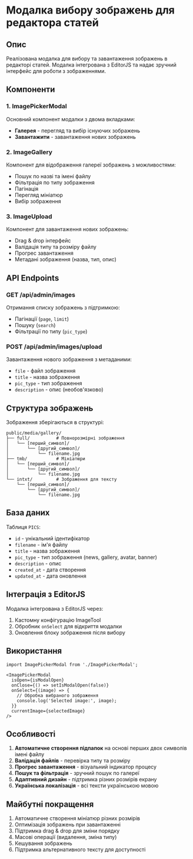 # Модалка вибору зображень для редактора статей

## Опис

Реалізована модалка для вибору та завантаження зображень в редакторі статей. Модалка інтегрована з EditorJS та надає зручний інтерфейс для роботи з зображеннями.

## Компоненти

### 1. ImagePickerModal
Основний компонент модалки з двома вкладками:
- **Галерея** - перегляд та вибір існуючих зображень
- **Завантажити** - завантаження нових зображень

### 2. ImageGallery
Компонент для відображення галереї зображень з можливостями:
- Пошук по назві та імені файлу
- Фільтрація по типу зображення
- Пагінація
- Перегляд мініатюр
- Вибір зображення

### 3. ImageUpload
Компонент для завантаження нових зображень:
- Drag & drop інтерфейс
- Валідація типу та розміру файлу
- Прогрес завантаження
- Метадані зображення (назва, тип, опис)

## API Endpoints

### GET /api/admin/images
Отримання списку зображень з підтримкою:
- Пагінації (`page`, `limit`)
- Пошуку (`search`)
- Фільтрації по типу (`pic_type`)

### POST /api/admin/images/upload
Завантаження нового зображення з метаданими:
- `file` - файл зображення
- `title` - назва зображення
- `pic_type` - тип зображення
- `description` - опис (необов'язково)

## Структура зображень

Зображення зберігаються в структурі:
```
public/media/gallery/
├── full/          # Повнорозмірні зображення
│   └── [перший_символ]/
│       └── [другий_символ]/
│           └── filename.jpg
├── tmb/           # Мініатюри
│   └── [перший_символ]/
│       └── [другий_символ]/
│           └── filename.jpg
└── intxt/         # Зображення для тексту
    └── [перший_символ]/
        └── [другий_символ]/
            └── filename.jpg
```

## База даних

Таблиця `PICS`:
- `id` - унікальний ідентифікатор
- `filename` - ім'я файлу
- `title` - назва зображення
- `pic_type` - тип зображення (news, gallery, avatar, banner)
- `description` - опис
- `created_at` - дата створення
- `updated_at` - дата оновлення

## Інтеграція з EditorJS

Модалка інтегрована з EditorJS через:
1. Кастомну конфігурацію ImageTool
2. Обробник `onSelect` для відкриття модалки
3. Оновлення блоку зображення після вибору

## Використання

```tsx
import ImagePickerModal from './ImagePickerModal';

<ImagePickerModal
  isOpen={isModalOpen}
  onClose={() => setIsModalOpen(false)}
  onSelect={(image) => {
    // Обробка вибраного зображення
    console.log('Selected image:', image);
  }}
  currentImage={selectedImage}
/>
```

## Особливості

1. **Автоматичне створення підпапок** на основі перших двох символів імені файлу
2. **Валідація файлів** - перевірка типу та розміру
3. **Прогрес завантаження** - візуальний індикатор процесу
4. **Пошук та фільтрація** - зручний пошук по галереї
5. **Адаптивний дизайн** - підтримка різних розмірів екрану
6. **Українська локалізація** - всі тексти українською мовою

## Майбутні покращення

1. Автоматичне створення мініатюр різних розмірів
2. Оптимізація зображень при завантаженні
3. Підтримка drag & drop для зміни порядку
4. Масові операції (видалення, зміна типу)
5. Кешування зображень
6. Підтримка альтернативного тексту для доступності
